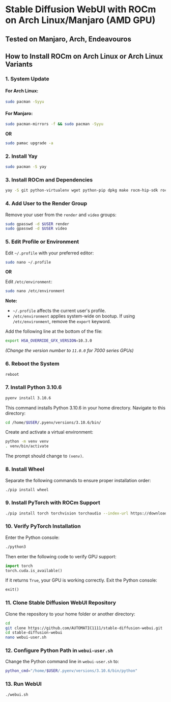 # Stable Diffusion WebUI with ROCm on Arch Linux/Manjaro (AMD GPU)

## Tested on Manjaro, Arch, Endeavouros

## How to Install ROCm on Arch Linux or Arch Linux Variants

### 1. System Update

#### For Arch Linux:
```bash
sudo pacman -Syyu
```

#### For Manjaro:
```bash
sudo pacman-mirrors -f && sudo pacman -Syyu
```
**OR**
```bash
sudo pamac upgrade -a
```

### 2. Install Yay
```bash
sudo pacman -S yay
```

### 3. Install ROCm and Dependencies
```bash
yay -S git python-virtualenv wget python-pip dpkg make rocm-hip-sdk rocm-opencl-sdk gperftools bc pyenv
```

### 4. Add User to the Render Group
Remove your user from the `render` and `video` groups:
```bash
sudo gpasswd -d $USER render
sudo gpasswd -d $USER video
```

### 5. Edit Profile or Environment

Edit `~/.profile` with your preferred editor:
```bash
sudo nano ~/.profile
```
**OR**

Edit `/etc/environment`:
```bash
sudo nano /etc/environment
```

**Note:**  
- `~/.profile` affects the current user's profile.
- `/etc/environment` applies system-wide on bootup. If using `/etc/environment`, remove the `export` keyword.

Add the following line at the bottom of the file:
```bash
export HSA_OVERRIDE_GFX_VERSION=10.3.0
```
*(Change the version number to `11.0.0` for 7000 series GPUs)*

### 6. Reboot the System
```bash
reboot
```

### 7. Install Python 3.10.6
```bash
pyenv install 3.10.6
```

This command installs Python 3.10.6 in your home directory. Navigate to this directory:
```bash
cd /home/$USER/.pyenv/versions/3.10.6/bin/
```

Create and activate a virtual environment:
```bash
python -m venv venv
. venv/bin/activate
```

The prompt should change to `(venv)`.

### 8. Install Wheel
Separate the following commands to ensure proper installation order:
```bash
./pip install wheel
```

### 9. Install PyTorch with ROCm Support
```bash
./pip install torch torchvision torchaudio --index-url https://download.pytorch.org/whl/rocm5.7
```

### 10. Verify PyTorch Installation
Enter the Python console:
```bash
./python3
```

Then enter the following code to verify GPU support:
```python
import torch
torch.cuda.is_available()
```

If it returns `True`, your GPU is working correctly. Exit the Python console:
```python
exit()
```

### 11. Clone Stable Diffusion WebUI Repository

Clone the repository to your home folder or another directory:
```bash
cd
git clone https://github.com/AUTOMATIC1111/stable-diffusion-webui.git
cd stable-diffusion-webui
nano webui-user.sh
```

### 12. Configure Python Path in `webui-user.sh`

Change the Python command line in `webui-user.sh` to:
```bash
python_cmd="/home/$USER/.pyenv/versions/3.10.6/bin/python"
```

### 13. Run WebUI
```bash
./webui.sh
```

